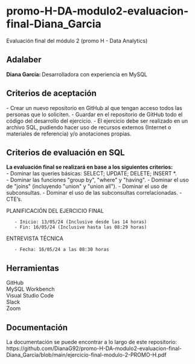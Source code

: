# promo-H-DA-modulo2-evaluacion-final-Diana_Garcia

Evaluación final del módulo 2 (promo H - Data Analytics)

<h2> Adalaber </h2>
<b> Diana García: </b> Desarrolladora con experiencia en MySQL </br>

<h2> Criterios de aceptación </h2>
- Crear un nuevo repositorio en GitHub al que tengan acceso todos las personas que lo soliciten.
- Guardar en el repositorio de GitHub todo el código del desarrollo del ejercicio.
- El ejercicio debe ser realizado en un archivo SQL, pudiendo hacer uso de recursos externos (Internet o materiales de referencia) y/o anotaciones propias.

<h2> Criterios de evaluación en SQL </h2>
<b> La evaluación final se realizará en base a los siguientes criterios:</b></br>
- Dominar las queries básicas: SELECT; UPDATE; DELETE; INSERT *.</b></br>
- Dominar las funciones "group by", "where" y "having". 
- Dominar el uso de "joins" (incluyendo "union" y "union all").
- Dominar el uso de subconsultas.
- Dominar el uso de las subconsultas correlacionadas.
- CTE’s.

PLANIFICACIÓN DEL EJERCICIO FINAL

       - Inicio: 13/05/24 (Inclusive desde las 14 horas)
       - Fin: 16/05/24 (Inclusive hasta las 08:29 horas)

ENTREVISTA TÉCNICA 
      
       - Fecha: 16/05/24 a las 08:30 horas

<h2> Herramientas </h2>
GitHub </br>
MySQL Workbench </br>
Visual Studio Code </br>
Slack </br>
Zoom </br>


<h2> Documentación </h1>
La documentación se puede encontrar a lo largo de este repositorio:</br>
https://github.com/DianaG92/promo-H-DA-modulo2-evaluacion-final-Diana_Garcia/blob/main/ejercicio-final-modulo-2-PROMO-H.pdf

